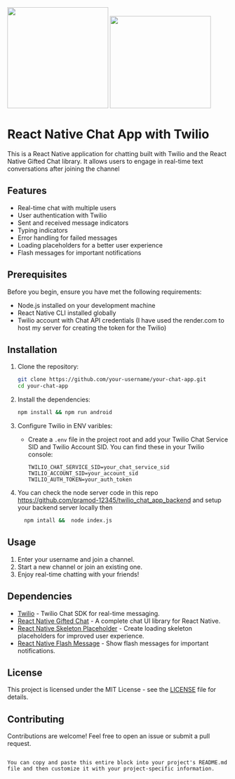 


<img src="https://github.com/pramod-12345/twilio_chat_app_frontend/assets/102239873/9caa0d06-cc8b-4cd0-87a8-e6b28dbe09d1" width="230" height="230">
<img src="https://github.com/pramod-12345/twilio_chat_app_frontend/assets/102239873/dc7abcd8-0c61-43b9-844d-4856218c5b47" width="230" height="210">

# React Native Chat App with Twilio

This is a React Native application for chatting built with Twilio and the React Native Gifted Chat library. It allows users to engage in real-time text conversations after joining the channel

## Features

- Real-time chat with multiple users
- User authentication with Twilio
- Sent and received message indicators
- Typing indicators
- Error handling for failed messages
- Loading placeholders for a better user experience
- Flash messages for important notifications

## Prerequisites

Before you begin, ensure you have met the following requirements:

- Node.js installed on your development machine
- React Native CLI installed globally
- Twilio account with Chat API credentials (I have used the render.com to host my server for creating the token for the Twilio)

## Installation

1. Clone the repository:

   ```bash
   git clone https://github.com/your-username/your-chat-app.git
   cd your-chat-app
   ```

2. Install the dependencies:

   ```bash
   npm install && npm run android 
   ```
   

3. Configure Twilio in ENV varibles:

   - Create a `.env` file in the project root and add your Twilio Chat Service SID and Twilio Account SID. You can find these in your Twilio console:

     ```
     TWILIO_CHAT_SERVICE_SID=your_chat_service_sid
     TWILIO_ACCOUNT_SID=your_account_sid
     TWILIO_AUTH_TOKEN=your_auth_token
     ```
   
 5. You can check the node server code in this repo https://github.com/pramod-12345/twilio_chat_app_backend and setup your backend server locally then
     ```bash
       npm intall &&  node index.js 
       ```

## Usage

1. Enter your username and join a channel.
2. Start a new channel or join an existing one.
3. Enjoy real-time chatting with your friends!

## Dependencies

- [Twilio](https://www.twilio.com/docs/chat) - Twilio Chat SDK for real-time messaging.
- [React Native Gifted Chat](https://github.com/FaridSafi/react-native-gifted-chat) - A complete chat UI library for React Native.
- [React Native Skeleton Placeholder](https://github.com/chramos/react-native-skeleton-placeholder) - Create loading skeleton placeholders for improved user experience.
- [React Native Flash Message](https://github.com/lucasferreira/react-native-flash-message) - Show flash messages for important notifications.

## License

This project is licensed under the MIT License - see the [LICENSE](LICENSE) file for details.

## Contributing

Contributions are welcome! Feel free to open an issue or submit a pull request.
```

You can copy and paste this entire block into your project's README.md file and then customize it with your project-specific information.
